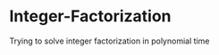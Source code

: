 Integer-Factorization
=====================

Trying to solve integer factorization in polynomial time
